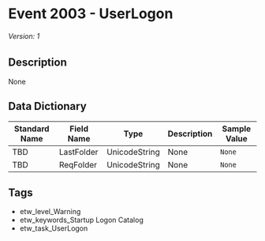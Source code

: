 # Event 2003 - UserLogon
###### Version: 1

## Description
None

## Data Dictionary
|Standard Name|Field Name|Type|Description|Sample Value|
|---|---|---|---|---|
|TBD|LastFolder|UnicodeString|None|`None`|
|TBD|ReqFolder|UnicodeString|None|`None`|

## Tags
* etw_level_Warning
* etw_keywords_Startup Logon Catalog
* etw_task_UserLogon